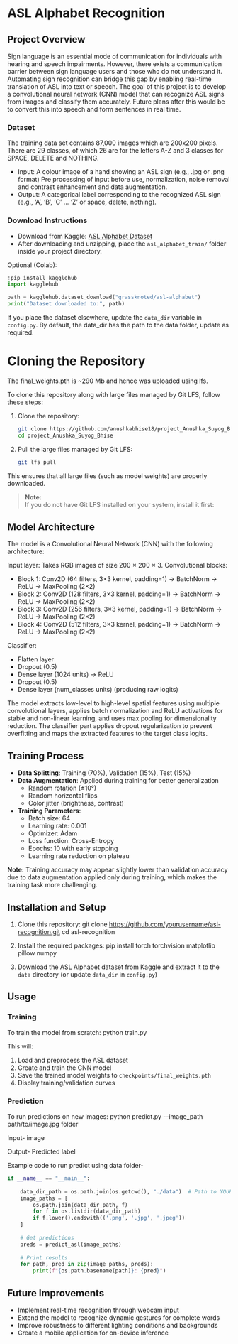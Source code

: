 # ASL Alphabet Recognition

## Project Overview
Sign language is an essential mode of communication for individuals with hearing and speech impairments.
However, there exists a communication barrier between sign language users and those who do not
understand it. Automating sign recognition can bridge this gap by enabling real-time translation of ASL into
text or speech. The goal of this project is to develop a convolutional neural network (CNN) model that
can recognize ASL signs from images and classify them accurately. Future plans after this would be to
convert this into speech and form sentences in real time.

### Dataset 
The training data set contains 87,000 images which are 200x200 pixels. There are 29 classes, of which 26
are for the letters A-Z and 3 classes for SPACE, DELETE and NOTHING.
- Input: A colour image of a hand showing an ASL sign (e.g., .jpg or .png format) Pre processing of
input before use, normalization, noise removal and contrast enhancement and
data augmentation.
- Output: A categorical label corresponding to the recognized ASL sign (e.g., ‘A’, ‘B’, ‘C’ ... ‘Z’ or
space, delete, nothing).

### Download Instructions
- Download from Kaggle: [ASL Alphabet Dataset](https://www.kaggle.com/datasets/grassknoted/asl-alphabet)
- After downloading and unzipping, place the `asl_alphabet_train/` folder inside your project directory.

Optional (Colab):
```python
!pip install kagglehub
import kagglehub

path = kagglehub.dataset_download("grassknoted/asl-alphabet")
print("Dataset downloaded to:", path)
```
If you place the dataset elsewhere, update the `data_dir` variable in `config.py`.
By default, the data_dir has the path to the data folder, update as required.

# Cloning the Repository
The final_weights.pth is ~290 Mb and hence was uploaded using lfs.

To clone this repository along with large files managed by Git LFS, follow these steps:

1. Clone the repository:

    ```bash
    git clone https://github.com/anushkabhise18/project_Anushka_Suyog_Bhise
    cd project_Anushka_Suyog_Bhise
    ```

2. Pull the large files managed by Git LFS:

    ```bash
    git lfs pull
    ```

This ensures that all large files (such as model weights) are properly downloaded.

> **Note:**  
> If you do not have Git LFS installed on your system, install it first:


## Model Architecture
The model is a Convolutional Neural Network (CNN) with the following architecture:

Input layer: Takes RGB images of size 200 × 200 × 3.
Convolutional blocks:
- Block 1: Conv2D (64 filters, 3×3 kernel, padding=1) → BatchNorm → ReLU → MaxPooling (2×2)
- Block 2: Conv2D (128 filters, 3×3 kernel, padding=1) → BatchNorm → ReLU → MaxPooling (2×2)
- Block 3: Conv2D (256 filters, 3×3 kernel, padding=1) → BatchNorm → ReLU → MaxPooling (2×2)
- Block 4: Conv2D (512 filters, 3×3 kernel, padding=1) → BatchNorm → ReLU → MaxPooling (2×2)

Classifier:
- Flatten layer
- Dropout (0.5)
- Dense layer (1024 units) → ReLU
- Dropout (0.5)
- Dense layer (num_classes units) (producing raw logits)

The model extracts low-level to high-level spatial features using multiple convolutional layers, applies batch normalization and ReLU activations for stable and non-linear learning, and uses max pooling for dimensionality reduction. The classifier part applies dropout regularization to prevent overfitting and maps the extracted features to the target class logits.



## Training Process
- **Data Splitting**: Training (70%), Validation (15%), Test (15%)
- **Data Augmentation**: Applied during training for better generalization
  - Random rotation (±10°)
  - Random horizontal flips
  - Color jitter (brightness, contrast)
- **Training Parameters**:
  - Batch size: 64
  - Learning rate: 0.001
  - Optimizer: Adam
  - Loss function: Cross-Entropy
  - Epochs: 10 with early stopping
  - Learning rate reduction on plateau

**Note:** Training accuracy may appear slightly lower than validation accuracy due to data augmentation applied only during training, which makes the training task more challenging.

## Installation and Setup
1. Clone this repository:
git clone https://github.com/yourusername/asl-recognition.git
cd asl-recognition

2. Install the required packages:
pip install torch torchvision matplotlib pillow numpy

3. Download the ASL Alphabet dataset from Kaggle and extract it to the `data` directory (or update `data_dir` in `config.py`)

## Usage

### Training
To train the model from scratch:
python train.py

This will:
1. Load and preprocess the ASL dataset
2. Create and train the CNN model
3. Save the trained model weights to `checkpoints/final_weights.pth`
4. Display training/validation curves

### Prediction
To run predictions on new images:
python predict.py --image_path path/to/image.jpg folder

Input- image

Output- Predicted label 

Example code to run predict using data folder-
```python
if __name__ == "__main__":
    
    data_dir_path = os.path.join(os.getcwd(), "./data")  # Path to YOUR data folder
    image_paths = [
        os.path.join(data_dir_path, f) 
        for f in os.listdir(data_dir_path)
        if f.lower().endswith(('.png', '.jpg', '.jpeg'))
    ]
    
    # Get predictions
    preds = predict_asl(image_paths)
    
    # Print results
    for path, pred in zip(image_paths, preds):
        print(f"{os.path.basename(path)}: {pred}")
```

## Future Improvements
- Implement real-time recognition through webcam input
- Extend the model to recognize dynamic gestures for complete words
- Improve robustness to different lighting conditions and backgrounds
- Create a mobile application for on-device inference


